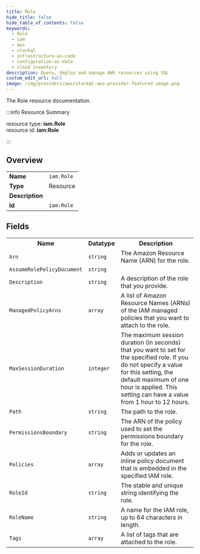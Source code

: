 ```yaml
---
title: Role
hide_title: false
hide_table_of_contents: false
keywords:
  - Role
  - iam
  - aws
  - stackql
  - infrastructure-as-code
  - configuration-as-data
  - cloud inventory
description: Query, deploy and manage AWS resources using SQL
custom_edit_url: null
image: /img/providers/aws/stackql-aws-provider-featured-image.png
---
```

The Role resource documentation.

:::info Resource Summary

<div class="row">
<div class="providerDocColumn">
<span>resource type:&nbsp;<b>iam.Role</b></span><br />
<span>resource id:&nbsp;<b>iam:Role</b></span><br />
</div>
</div>

:::

## Overview
<table><tbody>
<tr><td><b>Name</b></td><td><code>iam.Role</code></td></tr>
<tr><td><b>Type</b></td><td>Resource</td></tr>
<tr><td><b>Description</b></td><td></td></tr>
<tr><td><b>Id</b></td><td><code>iam:Role</code></td></tr>
</tbody></table>

## Fields
<table><tbody>
<tr><th>Name</th><th>Datatype</th><th>Description</th></tr>
<tr><td><code>Arn</code></td><td><code>string</code></td><td>The Amazon Resource Name (ARN) for the role.</td></tr><tr><td><code>AssumeRolePolicyDocument</code></td><td><code>string</code></td><td></td></tr><tr><td><code>Description</code></td><td><code>string</code></td><td>A description of the role that you provide.</td></tr><tr><td><code>ManagedPolicyArns</code></td><td><code>array</code></td><td>A list of Amazon Resource Names (ARNs) of the IAM managed policies that you want to attach to the role. </td></tr><tr><td><code>MaxSessionDuration</code></td><td><code>integer</code></td><td>The maximum session duration (in seconds) that you want to set for the specified role. If you do not specify a value for this setting, the default maximum of one hour is applied. This setting can have a value from 1 hour to 12 hours. </td></tr><tr><td><code>Path</code></td><td><code>string</code></td><td>The path to the role.</td></tr><tr><td><code>PermissionsBoundary</code></td><td><code>string</code></td><td>The ARN of the policy used to set the permissions boundary for the role.</td></tr><tr><td><code>Policies</code></td><td><code>array</code></td><td>Adds or updates an inline policy document that is embedded in the specified IAM role. </td></tr><tr><td><code>RoleId</code></td><td><code>string</code></td><td>The stable and unique string identifying the role.</td></tr><tr><td><code>RoleName</code></td><td><code>string</code></td><td>A name for the IAM role, up to 64 characters in length.</td></tr><tr><td><code>Tags</code></td><td><code>array</code></td><td>A list of tags that are attached to the role.</td></tr>
</tbody></table>